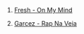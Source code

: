 
1. [Fresh - On My Mind](https://www.youtube.com/watch?v=Ek7YSaqv3B0)

2. [Garcez - Rap Na Veia](https://www.youtube.com/watch?v=2ijyI_KFYrg)
